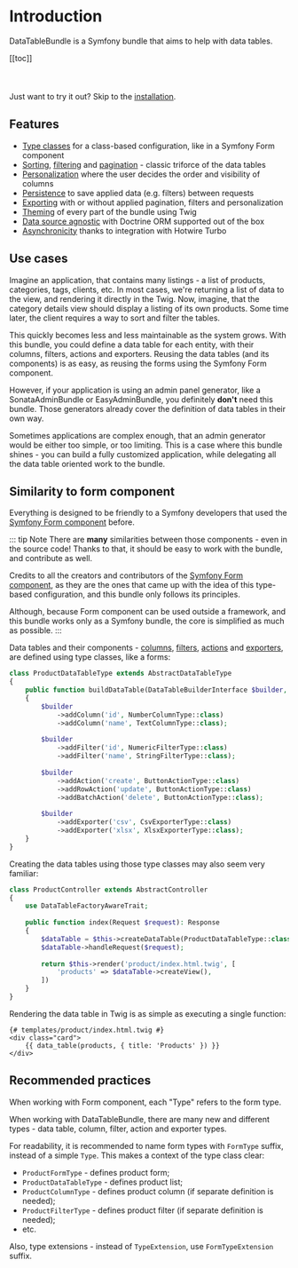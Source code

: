 # Introduction

DataTableBundle is a Symfony bundle that aims to help with data tables.

[[toc]]

<div class="tip custom-block" style="padding-top: 8px; margin-top: 30px;">

Just want to try it out? Skip to the [installation](installation.md).

</div>

## Features

- [Type classes](#similarity-to-form-component) for a class-based configuration, like in a Symfony Form component
- [Sorting](features/sorting.md), [filtering](features/filtering.md) and [pagination](features/pagination.md) - classic triforce of the data tables
- [Personalization](features/personalization.md) where the user decides the order and visibility of columns
- [Persistence](features/persistence.md) to save applied data (e.g. filters) between requests
- [Exporting](features/exporting.md) with or without applied pagination, filters and personalization 
- [Theming](features/theming.md) of every part of the bundle using Twig
- [Data source agnostic](features/extensibility.md) with Doctrine ORM supported out of the box
- [Asynchronicity](features/asynchronicity.md) thanks to integration with Hotwire Turbo

## Use cases

Imagine an application, that contains many listings - a list of products, categories, tags, clients, etc.
In most cases, we're returning a list of data to the view, and rendering it directly in the Twig.
Now, imagine, that the category details view should display a listing of its own products.
Some time later, the client requires a way to sort and filter the tables. 

This quickly becomes less and less maintainable as the system grows.
With this bundle, you could define a data table for each entity, with their columns, filters, actions and exporters.
Reusing the data tables (and its components) is as easy, as reusing the forms using the Symfony Form component.

However, if your application is using an admin panel generator, like a SonataAdminBundle or EasyAdminBundle, you definitely **don't** need this bundle.
Those generators already cover the definition of data tables in their own way.

Sometimes applications are complex enough, that an admin generator would be either too simple, or too limiting.
This is a case where this bundle shines - you can build a fully customized application, while delegating all the data table oriented work to the bundle.

## Similarity to form component

Everything is designed to be friendly to a Symfony developers that used the [Symfony Form component](https://github.com/symfony/form/) before.

::: tip Note
There are **many** similarities between those components - even in the source code!
Thanks to that, it should be easy to work with the bundle, and contribute as well.

Credits to all the creators and contributors of the [Symfony Form component](https://github.com/symfony/form/),
as they are the ones that came up with the idea of this type-based configuration, and this bundle only follows its principles.

Although, because Form component can be used outside a framework, and this bundle works only as a Symfony bundle,
the core is simplified as much as possible.
::: 

Data tables and their components - [columns](components/columns.md), [filters](components/filters.md), [actions](components/actions.md) and [exporters](components/exporters.md), are defined using type classes, like a forms:

```php
class ProductDataTableType extends AbstractDataTableType
{
    public function buildDataTable(DataTableBuilderInterface $builder, array $options): void
    {
        $builder
            ->addColumn('id', NumberColumnType::class)
            ->addColumn('name', TextColumnType::class);
        
        $builder
            ->addFilter('id', NumericFilterType::class)
            ->addFilter('name', StringFilterType::class);
        
        $builder    
            ->addAction('create', ButtonActionType::class)
            ->addRowAction('update', ButtonActionType::class)
            ->addBatchAction('delete', ButtonActionType::class);
        
        $builder
            ->addExporter('csv', CsvExporterType::class)
            ->addExporter('xlsx', XlsxExporterType::class);
    }
}
```

Creating the data tables using those type classes may also seem very familiar:

```php
class ProductController extends AbstractController
{
    use DataTableFactoryAwareTrait;
    
    public function index(Request $request): Response
    {
        $dataTable = $this->createDataTable(ProductDataTableType::class, $query);
        $dataTable->handleRequest($request);
        
        return $this->render('product/index.html.twig', [
            'products' => $dataTable->createView(),
        ])
    }
}
```

Rendering the data table in Twig is as simple as executing a single function:

```twig
{# templates/product/index.html.twig #}
<div class="card">
    {{ data_table(products, { title: 'Products' }) }}
</div>
```

## Recommended practices

When working with Form component, each "Type" refers to the form type.

When working with DataTableBundle, there are many new and different types - data table, column, filter, action and exporter types.

For readability, it is recommended to name form types with `FormType` suffix, instead of a simple `Type`. 
This makes a context of the type class clear:

- `ProductFormType` - defines product form; 
- `ProductDataTableType` - defines product list; 
- `ProductColumnType` - defines product column (if separate definition is needed);
- `ProductFilterType` - defines product filter (if separate definition is needed);
- etc.

Also, type extensions - instead of `TypeExtension`, use `FormTypeExtension` suffix.
